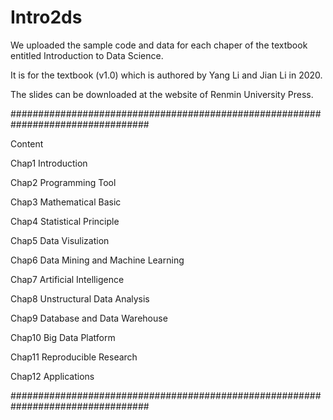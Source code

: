 # Intro2ds

We uploaded the sample code and data for each chaper of the textbook entitled Introduction to Data Science.

It is for the textbook (v1.0) which is authored by Yang Li and Jian Li in 2020.

The slides can be downloaded at the website of Renmin University Press.

#################################################################################

Content

Chap1 Introduction

Chap2 Programming Tool

Chap3 Mathematical Basic

Chap4 Statistical Principle

Chap5 Data Visulization

Chap6 Data Mining and Machine Learning

Chap7 Artificial Intelligence

Chap8 Unstructural Data Analysis

Chap9 Database and Data Warehouse

Chap10 Big Data Platform

Chap11 Reproducible Research

Chap12 Applications

#################################################################################

